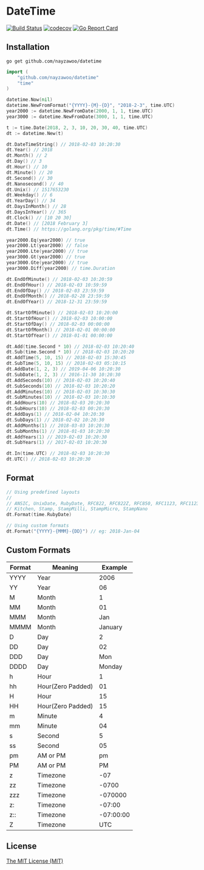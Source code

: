 # DateTime
[![Build Status](https://travis-ci.org/nayzawoo/datetime.svg?branch=master)](https://travis-ci.org/nayzawoo/datetime)
[![codecov](https://codecov.io/gh/nayzawoo/datetime/branch/master/graph/badge.svg)](https://codecov.io/gh/nayzawoo/datetime)
[![Go Report Card](https://goreportcard.com/badge/github.com/nayzawoo/datetime)](https://goreportcard.com/report/github.com/nayzawoo/datetime)

## Installation

```
go get github.com/nayzawoo/datetime
```

```go
import (
	"github.com/nayzawoo/datetime"
	"time"
)

datetime.Now(nil)
datetime.NewFromFormat("{YYYY}-{M}-{D}", "2018-2-3", time.UTC)
year2000 := datetime.NewFromDate(2000, 1, 1, time.UTC)
year3000 := datetime.NewFromDate(3000, 1, 1, time.UTC)

t := time.Date(2018, 2, 3, 10, 20, 30, 40, time.UTC)
dt := datetime.New(t)

dt.DateTimeString() // 2018-02-03 10:20:30
dt.Year() // 2018
dt.Month() // 2
dt.Day() // 3
dt.Hour() // 10
dt.Minute() // 20
dt.Second() // 30
dt.Nanosecond() // 40
dt.Unix() // 1517653230
dt.Weekday() // 6
dt.YearDay() // 34
dt.DaysInMonth() // 28
dt.DaysInYear() // 365
dt.Clock() // [10 20 30]
dt.Date() // [2018 February 3]
dt.Time() // https://golang.org/pkg/time/#Time

year2000.Eq(year2000) // true
year2000.Lt(year2000) // false
year2000.Lte(year2000) // true
year3000.Gt(year2000) // true
year3000.Gte(year2000) // true
year3000.Diff(year2000) // time.Duration

dt.EndOfMinute() // 2018-02-03 10:20:59
dt.EndOfHour() // 2018-02-03 10:59:59
dt.EndOfDay() // 2018-02-03 23:59:59
dt.EndOfMonth() // 2018-02-28 23:59:59
dt.EndOfYear() // 2018-12-31 23:59:59

dt.StartOfMinute() // 2018-02-03 10:20:00
dt.StartOfHour() // 2018-02-03 10:00:00
dt.StartOfDay() // 2018-02-03 00:00:00
dt.StartOfMonth() // 2018-02-01 00:00:00
dt.StartOfYear() // 2018-01-01 00:00:00

dt.Add(time.Second * 10) // 2018-02-03 10:20:40
dt.Sub(time.Second * 10) // 2018-02-03 10:20:20
dt.AddTime(5, 10, 15) // 2018-02-03 15:30:45
dt.SubTime(5, 10, 15) // 2018-02-03 05:10:15
dt.AddDate(1, 2, 3) // 2019-04-06 10:20:30
dt.SubDate(1, 2, 3) // 2016-11-30 10:20:30
dt.AddSeconds(10) // 2018-02-03 10:20:40
dt.SubSeconds(10) // 2018-02-03 10:20:20
dt.AddMinutes(10) // 2018-02-03 10:30:30
dt.SubMinutes(10) // 2018-02-03 10:10:30
dt.AddHours(10) // 2018-02-03 20:20:30
dt.SubHours(10) // 2018-02-03 00:20:30
dt.AddDays(1) // 2018-02-04 10:20:30
dt.SubDays(1) // 2018-02-02 10:20:30
dt.AddMonths(1) // 2018-03-03 10:20:30
dt.SubMonths(1) // 2018-01-03 10:20:30
dt.AddYears(1) // 2019-02-03 10:20:30
dt.SubYears(1) // 2017-02-03 10:20:30

dt.In(time.UTC) // 2018-02-03 10:20:30
dt.UTC() // 2018-02-03 10:20:30
```

## Format

```go
// Using predefined layouts
//
// ANSIC, UnixDate, RubyDate, RFC822, RFC822Z, RFC850, RFC1123, RFC1123Z, RFC3339, RFC3339Nano,
// Kitchen, Stamp, StampMilli, StampMicro, StampNano
dt.Format(time.RubyDate)

// Using custom formats
dt.Format("{YYYY}-{MMM}-{DD}") // eg: 2018-Jan-04
```

## Custom Formats

| Format | Meaning | Example  |
| --- | --- | --- |
| YYYY | Year | 2006 |
| YY | Year | 06 |
| M | Month | 1 |
| MM | Month | 01 |
| MMM | Month | Jan |
| MMMM | Month | January |
| D | Day | 2 |
| DD | Day | 02 |
| DDD | Day | Mon |
| DDDD | Day | Monday |
| h | Hour | 1 |
| hh | Hour(Zero Padded) | 01 |
| H | Hour | 15 |
| HH | Hour(Zero Padded) | 15 |
| m | Minute | 4 |
| mm | Minute | 04 |
| s | Second | 5 |
| ss | Second | 05 |
| pm | AM or PM | pm |
| PM | AM or PM | PM |
| z | Timezone | -07 |
| zz | Timezone | -0700 |
| zzz | Timezone | -070000 |
| z: | Timezone | -07:00 |
| z:: | Timezone | -07:00:00 |
| Z | Timezone | UTC |

## License

[The MIT License (MIT)](https://raw.githubusercontent.com/nayzawoo/datetime/master/LICENSE)
